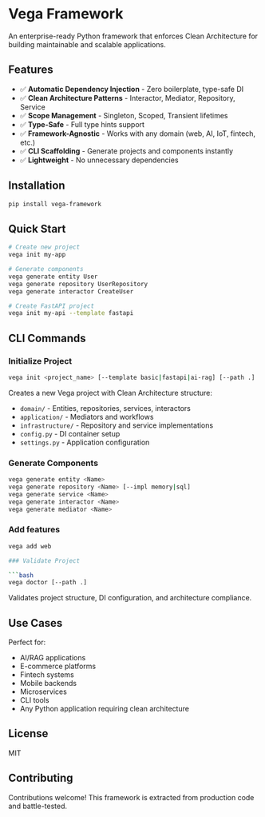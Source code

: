 # Vega Framework

An enterprise-ready Python framework that enforces Clean Architecture for building maintainable and scalable applications.

## Features

- ✅ **Automatic Dependency Injection** - Zero boilerplate, type-safe DI
- ✅ **Clean Architecture Patterns** - Interactor, Mediator, Repository, Service
- ✅ **Scope Management** - Singleton, Scoped, Transient lifetimes
- ✅ **Type-Safe** - Full type hints support
- ✅ **Framework-Agnostic** - Works with any domain (web, AI, IoT, fintech, etc.)
- ✅ **CLI Scaffolding** - Generate projects and components instantly
- ✅ **Lightweight** - No unnecessary dependencies

## Installation

```bash
pip install vega-framework
```

## Quick Start

```bash
# Create new project
vega init my-app

# Generate components
vega generate entity User
vega generate repository UserRepository
vega generate interactor CreateUser

# Create FastAPI project
vega init my-api --template fastapi
```

## CLI Commands

### Initialize Project

```bash
vega init <project_name> [--template basic|fastapi|ai-rag] [--path .]
```

Creates a new Vega project with Clean Architecture structure:

- `domain/` - Entities, repositories, services, interactors
- `application/` - Mediators and workflows
- `infrastructure/` - Repository and service implementations
- `config.py` - DI container setup
- `settings.py` - Application configuration

### Generate Components

```bash
vega generate entity <Name>
vega generate repository <Name> [--impl memory|sql]
vega generate service <Name>
vega generate interactor <Name>
vega generate mediator <Name>
```

### Add features

```bash
vega add web

### Validate Project

```bash
vega doctor [--path .]
```

Validates project structure, DI configuration, and architecture compliance.

## Use Cases

Perfect for:

- AI/RAG applications
- E-commerce platforms
- Fintech systems
- Mobile backends
- Microservices
- CLI tools
- Any Python application requiring clean architecture

## License

MIT

## Contributing

Contributions welcome! This framework is extracted from production code and battle-tested.
